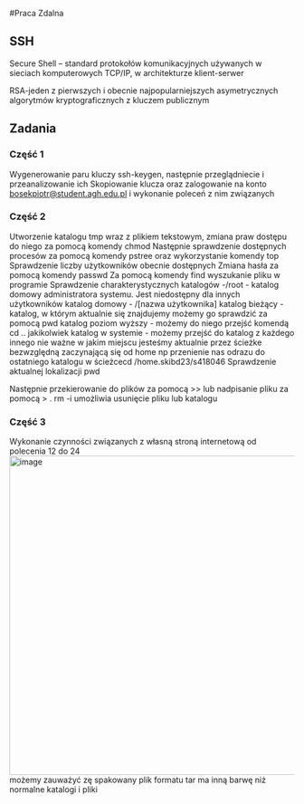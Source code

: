 #Praca Zdalna

## SSH
Secure Shell – standard protokołów komunikacyjnych używanych w sieciach komputerowych TCP/IP, w architekturze klient-serwer

RSA-jeden z pierwszych i obecnie najpopularniejszych asymetrycznych algorytmów kryptograficznych z kluczem publicznym

## Zadania
### Część 1

Wygenerowanie paru kluczy ssh-keygen, następnie przeglądniecie i przeanalizowanie ich 
Skopiowanie klucza oraz zalogowanie na konto bosekpiotr@student.agh.edu.pl i wykonanie poleceń z nim związanych

### Część 2

Utworzenie katalogu tmp wraz z plikiem tekstowym, zmiana praw dostępu do niego za pomocą komendy chmod
Następnie sprawdzenie dostępnych procesów za pomocą komendy pstree oraz wykorzystanie komendy top
Sprawdzenie liczby użytkowników obecnie dostępnych
Zmiana hasła za pomocą komendy passwd
Za pomocą komendy find wyszukanie pliku w programie
Sprawdzenie charakterystycznych katalogów
-/root - katalog domowy administratora systemu. Jest niedostępny dla innych użytkowników
katalog domowy - /[nazwa użytkownika]
katalog bieżący - katalog, w którym aktualnie się znajdujemy możemy go sprawdzić za pomocą pwd
katalog poziom wyższy - możemy do niego przejść komendą cd ..
jakikolwiek katalog w systemie - możemy przejść do katalog z każdego innego nie ważne w jakim miejscu jesteśmy aktualnie przez ścieżke bezwzględną zaczynającą się od home np przenienie nas odrazu do ostatniego katalogu w ścieżcecd /home.skibd23/s418046
 Sprawdzenie aktualnej lokalizacji pwd
 
 Następnie przekierowanie do plików za pomocą >> lub nadpisanie pliku za pomocą > .
 rm -i umożliwia usunięcie pliku lub katalogu
 
 ### Część 3
 Wykonanie czynności związanych z własną stroną internetową od polecenia 12 do 24
 <img width="564" alt="image" src="https://user-images.githubusercontent.com/130838129/232219459-22a91d19-5398-40f5-bb56-0ec8a4f6c9cc.png">
możemy zauważyć zę spakowany plik formatu tar ma inną barwę niż normalne katalogi i pliki 
